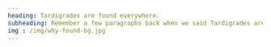 ```yaml
---
heading: Tardigrades are found everywhere.
subheading: Remember a few paragraphs back when we said Tardigrades are resilient? Since they can survive (and thrive) in pretty much any environment, they’re literally everywhere. Go outside, kick over a rock and guess what? Tardigrades. Once again, we strive to emulate the Tardigrade in this regard. We want our network to be everywhere—maybe not under a rock though.
img : /img/why-found-bg.jpg
---
```


